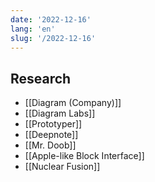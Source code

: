```yaml
---
date: '2022-12-16'
lang: 'en'
slug: '/2022-12-16'
---
```


## Research

- [[Diagram (Company)]]
- [[Diagram Labs]]
- [[Prototyper]]
- [[Deepnote]]
- [[Mr. Doob]]
- [[Apple-like Block Interface]]
- [[Nuclear Fusion]]